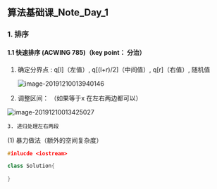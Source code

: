 ## 算法基础课_Note_Day_1

### 1. 排序

#### 1.1 快速排序 (ACWING 785)（key point： 分治）

1. 确定分界点 : q[l]（左值）,  q[(l+r)/2]（中间值）,  q[r]（右值）, 随机值

   ![image-20191210013940146](E:\HKUST_Projects_2018_2019\GITHUB_REPOS\Interview_Notes\image\image-20191210013940146.png)

2. 调整区间： （如果等于x 在左右两边都可以）

![image-20191210013425027](E:\HKUST_Projects_2018_2019\GITHUB_REPOS\Interview_Notes\image\image-20191210013425027.png)

	3. 递归处理左右两段

(1) 暴力做法（额外的空间复杂度）

```C++
#inlucde <iostream>

class Solution{
    
}

```



